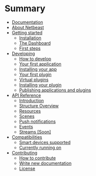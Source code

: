 # Summary 
* [Documentation]()       
* [About Netbeast](README.md)
* [Getting started]()   
   * [Installation](chapters/getting_started/installing_and_cloning.md)
   * [The Dashboard](chapters/getting_started/dashboard.md)
   * [First steps](chapters/getting_started/first_steps.md)
* [Developing]() 
   * [How to develop](chapters/developing/how_to_develop.md)
   * [Your first application](chapters/developing/apps/write_your_first_app.md)
   * [Installing your app](chapters/developing/apps/install_it_on_the_dashboard.md)
   * [Your first plugin](chapters/developing/plugins/write_your_first_plugin.md)
   * [Virtual plugins](chapters/developing/plugins/write_a_virtual_plugin.md)
   * [Installing your plugin](chapters/developing/plugins/install_it_on_the_dashboard.md)
   * [Publishing applications and plugins](chapters/developing/publish.md)
* [API Reference]()
   * [Introduction](chapters/api_reference/index.md)
   * [Structure Overview](chapters/api_reference/structure.md)
   * [Resources](chapters/api_reference/resources.md)
   * [Scenes](chapters/api_reference/scenes.md)
   * [Push notifications](chapters/api_reference/push_notifications.md)
   * [Events](chapters/api_reference/chain_events.md)
   * [Streams [Soon]](chapters/api_reference/streams.md)
* [Compatibilities]()   
   * [Smart devices supported](chapters/compatibilities/supported_devices.md)
   * [Currently running on](chapters/compatibilities/currently_running_on.md)
* [Contributing]()
   * [How to contribute](chapters/contributing/README.md)
   * [Write new documentation](chapters/write_new_documentation/README.md)
   * [License](chapters/license/README.md)


